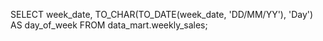  SELECT 
      week_date, 
      TO_CHAR(TO_DATE(week_date, 'DD/MM/YY'), 'Day') AS day_of_week
    FROM 
      data_mart.weekly_sales;
